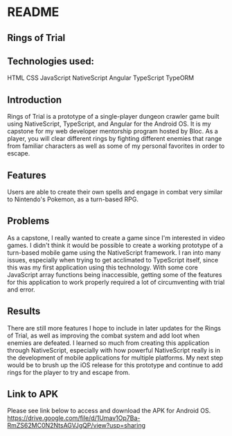 # README

## Rings of Trial

## Technologies used:
HTML
CSS
JavaScript
NativeScript
Angular
TypeScript
TypeORM

## Introduction

Rings of Trial is a prototype of a single-player dungeon crawler game built using NativeScript, TypeScript, and Angular for the Android OS. It is my capstone for my web developer mentorship program hosted by Bloc. As a player, you will clear different rings by fighting different enemies that range from familiar characters as well as some of my personal favorites in order to escape. 

## Features

Users are able to create their own spells and engage in combat very similar to Nintendo's Pokemon, as a turn-based RPG. 

## Problems

As a capstone, I really wanted to create a game since I'm interested in video games. I didn't think it would be possible to create a working prototype of a turn-based mobile game using the NativeScript framework. I ran into many issues, especially when trying to get acclimated to TypeScript itself, since this was my first application using this technology. With some core JavaScript array functions being inaccessible, getting some of the features for this application to work properly required a lot of circumventing with trial and error.

## Results

There are still more features I hope to include in later updates for the Rings of Trial, as well as improving the combat system and add loot when enemies are defeated. I learned so much from creating this application through NativeScript, especially with how powerful NativeScript really is in the development of mobile applications for multiple platforms. My next step would be to brush up the iOS release for this prototype and continue to add rings for the player to try and escape from. 

## Link to APK
Please see link below to access and download the APK for Android OS. <br>
https://drive.google.com/file/d/1Umav1Op7Ba-RmZS62MC0N2NtsAGVJgQP/view?usp=sharing


